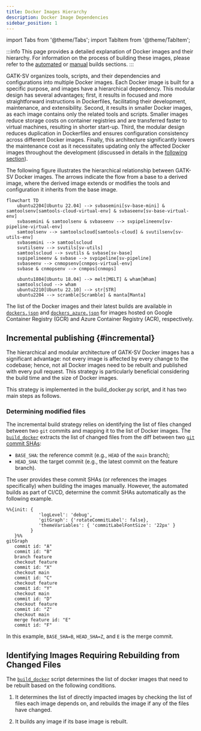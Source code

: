 ```yaml
---
title: Docker Images Hierarchy
description: Docker Image Dependencies
sidebar_position: 1
---
```


import Tabs from '@theme/Tabs';
import TabItem from '@theme/TabItem';

:::info
This page provides a detailed explanation of Docker 
images and their hierarchy. For information on the process 
of building these images, please refer to the 
[automated](/docs/advanced/docker/automated) or 
[manual](/docs/advanced/docker/manual) builds sections.
:::


GATK-SV organizes tools, scripts, and their dependencies and configurations 
into multiple Docker images. Each Docker image is built for a specific purpose, 
and images have a hierarchical dependency. This modular design has several advantages; 
first, it results in focused and more straightforward instructions in Dockerfiles, 
facilitating their development, maintenance, and extensibility. 
Second, it results in smaller Docker images, as each image contains only 
the related tools and scripts. Smaller images reduce storage costs on container 
registries and are transferred faster to virtual machines, resulting in shorter start-up. 
Third, the modular design reduces duplication in Dockerfiles and ensures configuration 
consistency across different Docker images.
Finally, this architecture significantly lowers the maintenance cost as it 
necessitates updating only the affected Docker images throughout the development
(discussed in details in the [following section](#incremental)). 


The following figure illustrates the hierarchical relationship between GATK-SV Docker images. 
The arrows indicate the flow from a base to a derived image, where the derived image 
extends or modifies the tools and configuration it inherits from the base image.


```mermaid
flowchart TD
    ubuntu2204[Ubuntu 22.04] --> svbasemini[sv-base-mini] & samtoolsenv[samtools-cloud-virtual-env] & svbaseenv[sv-base-virtual-env]
    svbasemini & samtoolsenv & svbaseenv --> svpipelineenv[sv-pipeline-virtual-env]
    samtoolsenv --> samtoolscloud[samtools-cloud] & svutilsenv[sv-utils-env]
    svbasemini --> samtoolscloud
    svutilsenv --> svutils[sv-utils]
    samtoolscloud --> svutils & svbase[sv-base]
    svpipelineenv & svbase --> svpipeline[sv-pipeline]
    svbaseenv --> cnmopsenv[cnmpos-virtual-env]
    svbase & cnmopsenv --> cnmpos[cnmops]

    ubuntu1804[Ubuntu 18.04] --> melt[MELT] & wham[Wham]
    samtoolscloud --> wham
    ubuntu2210[Ubuntu 22.10] --> str[STR]
    ubuntu2204 --> scramble[Scramble] & manta[Manta]
```


The list of the Docker images and their latest builds 
are available in [`dockers.json`](https://github.com/broadinstitute/gatk-sv/blob/main/inputs/values/dockers.json)
and [`dockers_azure.json`](https://github.com/broadinstitute/gatk-sv/blob/main/inputs/values/dockers_azure.json)
for images hosted on Google Container Registry (GCR) and Azure Container Registry (ACR), respectively.


## Incremental publishing {#incremental}

The hierarchical and modular architecture of GATK-SV Docker images has a significant advantage: 
not every image is affected by every change to the codebase; 
hence, not all Docker images need to be rebuilt and published with every pull request. 
This strategy is particularly beneficial considering the build time and the size of Docker images. 


This strategy is implemented in the build_docker.py script, and it has two main steps as follows.

### Determining modified files

The incremental build strategy relies on identifying the list of files changed between two 
`git` commits and mapping it to the list of Docker images. The 
[`build_docker`](https://github.com/broadinstitute/gatk-sv/blob/main/scripts/docker/build_docker.py) 
extracts the list of changed files from the diff between two 
[`git` commit SHAs](https://docs.github.com/en/pull-requests/committing-changes-to-your-project/creating-and-editing-commits/about-commits): 

- `BASE_SHA`: the reference commit (e.g., `HEAD` of the `main` branch);
- `HEAD_SHA`: the target commit (e.g., the latest commit on the feature branch).

The user provides these commit SHAs (or references the images specifically)
when building the images manually. 
However, the automated builds as part of CI/CD, determine the commit SHAs automatically as the following example.

```mermaid
%%{init: { 
            'logLevel': 'debug',
            'gitGraph': {'rotateCommitLabel': false}, 
            'themeVariables': { 'commitLabelFontSize': '22px' } 
         } 
   }%%
gitGraph
   commit id: "A"
   commit id: "B"
   branch feature
   checkout feature
   commit id: "X"
   checkout main
   commit id: "C"
   checkout feature
   commit id: "Y"
   checkout main
   commit id: "D"
   checkout feature
   commit id: "Z"
   checkout main
   merge feature id: "E"
   commit id: "F"
```

In this example, `BASE_SHA=B`, `HEAD_SHA=Z`, and `E` is the merge commit.


## Identifying Images Requiring Rebuilding from Changed Files

The [`build_docker`](https://github.com/broadinstitute/gatk-sv/blob/main/scripts/docker/build_docker.py) 
script determines the list of docker images 
that need to be rebuilt based on the following conditions. 

1. It determines the list of directly impacted images by checking the 
list of files each image depends on, and rebuilds the image if any of the files have changed.

2. It builds any image if its base image is rebuilt. 
